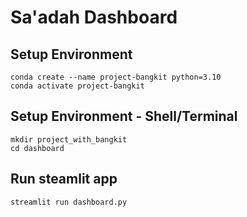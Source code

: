 # Sa'adah Dashboard

## Setup Environment 
```
conda create --name project-bangkit python=3.10
conda activate project-bangkit
```

## Setup Environment - Shell/Terminal
```
mkdir project_with_bangkit
cd dashboard
```

## Run steamlit app
```
streamlit run dashboard.py
```